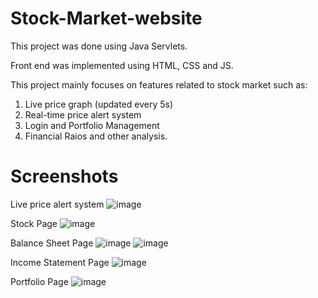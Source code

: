 # Stock-Market-website
This project was done using Java Servlets.

Front end was implemented using HTML, CSS and JS.

This project mainly focuses on features related to stock market such as:
  1. Live price graph (updated every 5s)
  2. Real-time price alert system
  3. Login and Portfolio Management
  4. Financial Raios and other analysis.
  
# Screenshots

Live price alert system
![image](https://user-images.githubusercontent.com/65544944/188155319-eedd62b9-c17f-4256-85a9-2a5df37b92d4.png)

Stock Page
![image](https://user-images.githubusercontent.com/65544944/188154952-10e5e045-ebd1-4c7a-bb1d-55b365a34587.png)

Balance Sheet Page
![image](https://user-images.githubusercontent.com/65544944/188155082-2bef6352-8ddd-4384-b8b8-a3fc2d45a9ae.png)
![image](https://user-images.githubusercontent.com/65544944/188155137-960a8b46-4c6c-4118-96b7-55664c46caba.png)

Income Statement Page
![image](https://user-images.githubusercontent.com/65544944/188155242-242c4915-2d42-4d3a-96b5-7d1ba3336107.png)

Portfolio Page
![image](https://user-images.githubusercontent.com/65544944/188155419-1c1c4e12-b44c-498a-a2fd-3bde513243fb.png)
